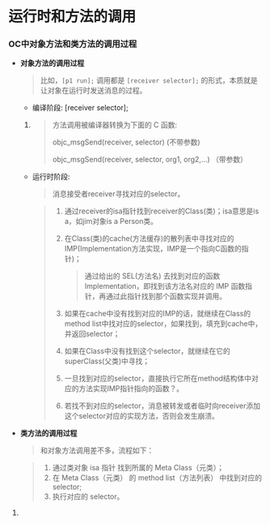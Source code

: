# 运行时和方法的调用

### OC中对象方法和类方法的调用过程

- **对象方法的调用过程**

  > 比如，`[p1 run];` 调用都是 `[receiver selector];` 的形式，本质就是让对象在运行时发送消息的过程。

  - 编译阶段: [receiver selector];

  1. > 方法调用被编译器转换为下面的 C 函数:
     >
     > objc_msgSend(receiver, selector) (不带参数)
     >
     > objc_msgSend(receiver, selector, org1, org2,...) （带参数）

  - 运行时阶段: 

    > 消息接受者receiver寻找对应的selector。

    > 1. 通过receiver的isa指针找到receiver的Class(类)；isa意思是is a，如jim对象is a Person类。
    >
    > 2. 在Class(类)的cache(方法缓存)的散列表中寻找对应的IMP(Implementation方法实现，IMP是一个指向C函数的指针)；
    >
    >    > 通过给出的 SEL(方法名) 去找到对应的函数Implementation，即找到该方法名对应的 IMP 函数指针，再通过此指针找到那个函数实现并调用。
    >
    > 3. 如果在cache中没有找到对应的IMP的话，就继续在Class的method list中找对应的selector，如果找到，填充到cache中，并返回selector；
    >
    > 4. 如果在Class中没有找到这个selector，就继续在它的superClass(父类)中寻找；
    >
    > 5. 一旦找到对应的selector，直接执行它所在method结构体中对应的方法实现IMP指针指向的函数？。
    >
    > 6. 若找不到对应的selector，消息被转发或者临时向receiver添加这个selector对应的实现方法，否则会发生崩溃。

- **类方法的调用过程**

  > 和对象方法调用差不多，流程如下：

  > 1. 通过类对象 isa 指针 找到所属的 Meta Class（元类）；
  > 2. 在 Meta Class（元类） 的 method list（方法列表） 中找到对应的 selector;
  > 3. 执行对应的 selector。

1. 